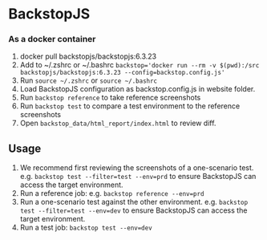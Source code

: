 # BackstopJS

### As a docker container
1. docker pull backstopjs/backstopjs:6.3.23
1. Add to ~/.zshrc or ~/.bashrc
`backstop='docker run --rm -v $(pwd):/src backstopjs/backstopjs:6.3.23 --config=backstop.config.js'`
1. Run `source ~/.zshrc` or `source ~/.bashrc`
1. Load BackstopJS configuration as backstop.config.js in website folder.
1. Run `backstop reference` to take reference screenshots
1. Run `backstop test` to compare a test environment to the reference screenshots
1. Open `backstop_data/html_report/index.html` to review diff.

## Usage
1. We recommend first reviewing the screenshots of a one-scenario test. e.g. `backstop test --filter=test --env=prd` to ensure BackstopJS can access the target environment.
1. Run a reference job: e.g. `backstop reference --env=prd`
1. Run a one-scenario test against the other environment. e.g. `backstop test --filter=test --env=dev` to ensure BackstopJS can access the target environment.
1. Run a test job: `backstop test --env=dev`
